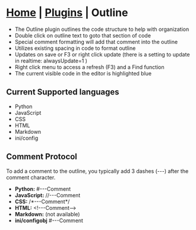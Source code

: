 <link rel="stylesheet" type="text/css" href="doc.css">

# [Home](start.html) | [Plugins](plugins.md) | Outline

- The Outline plugin outlines the code structure to help with organization
- Double click on outline text to goto that section of code
- Special comment formatting will add that comment into the outline
- Utilizes existing spacing in code to format outline
- Updates on save or F3 or right click update (there is a setting to update in realtime: alwaysUpdate=1 )
- Right click menu to access a refresh (F3) and a Find function
- The current visible code in the editor is highlighted blue

## Current Supported languages
- Python
- JavaScript
- CSS
- HTML
- Markdown
- ini/config

## Comment Protocol
To add a comment to the outline, you typically add 3 dashes (---) after the comment character.

- **Python:** #---Comment
- **JavaScript:** //---Comment
- **CSS:** /\*---Comment\*/
- **HTML:** &lt;!---Comment--&gt;
- **Markdown:** (not available)
- **ini/configobj** #---Comment